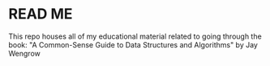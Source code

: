 # READ ME #

This repo houses all of my educational material related to going through the book:
"A Common-Sense Guide to Data Structures and Algorithms" by Jay Wengrow

